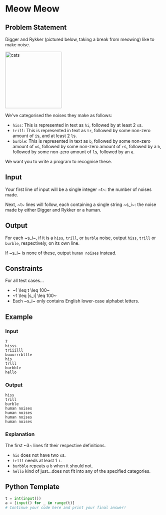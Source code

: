 <!-- <img src="https://me.glipr.xyz/img/comp/meowmeow.png" alt="problem header" width="180"/> -->

# Meow Meow

## Problem Statement

Digger and Rykker (pictured below, taking a break from meowing) like to make noise.

<img src="https://me.glipr.xyz/img/comp/diggerrykker.jpg" alt="cats" width="180"/>

We've categorised the noises they make as follows:

* `hiss`: This is represented in text as `hi`, followed by at least 2 `s`s.
* `trill`: This is represented in text as `tr`, followed by some non-zero amount of `i`s, and at least 2 `l`s.
* `burble`: This is represented in text as `b`, followed by some non-zero amount of `u`s, followed by some non-zero amount of `r`s, followed by a `b`, followed by some non-zero amount of `l`s, followed by an `e`.

We want you to write a program to recognise these.

## Input

Your first line of input will be a single integer ~t~: the number of noises made.

Next, ~t~ lines will follow, each containing a single string ~s_i~: the noise made by either Digger and Rykker or a human.

## Output

For each ~s_i~, if it is a `hiss`, `trill`, or `burble` noise, output `hiss`, `trill` or `burble`, respectively, on its own line.

If ~s_i~ is none of these, output `human noises` instead.

## Constraints

For all test cases...
* ~1 \leq t \leq 100~
* ~1 \leq |s_i| \leq 100~
* Each ~s_i~ only contains English lower-case alphabet letters.

## Example

### Input
```
7
hisss
triiilll
buuurrrbllle
his
trlll
burbble
hello
```

### Output
```
hiss
trill
burble
human noises
human noises
human noises
human noises
```

### Explanation

The first ~3~ lines fit their respective definitions. 
* `his` does not have two `s`s.
* `trlll` needs at least 1 `i`.
* `burbble` repeats a `b` when it should not.
* `hello` kind of just...does not fit into any of the specified categories.

## Python Template
```python
t = int(input())
a = [input() for _ in range(t)]
# Continue your code here and print your final answer!
```
